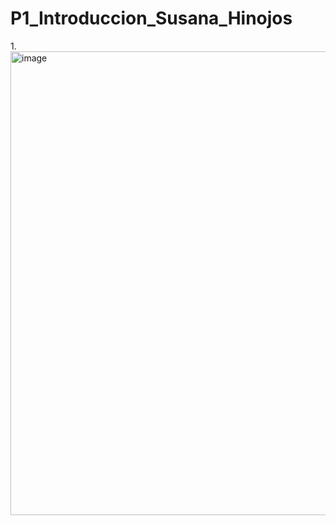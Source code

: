 # P1_Introduccion_Susana_Hinojos
1.<img width="912" height="742" alt="image" src="https://github.com/user-attachments/assets/67fc222b-a6a8-4a49-bfec-505570510cca" />
